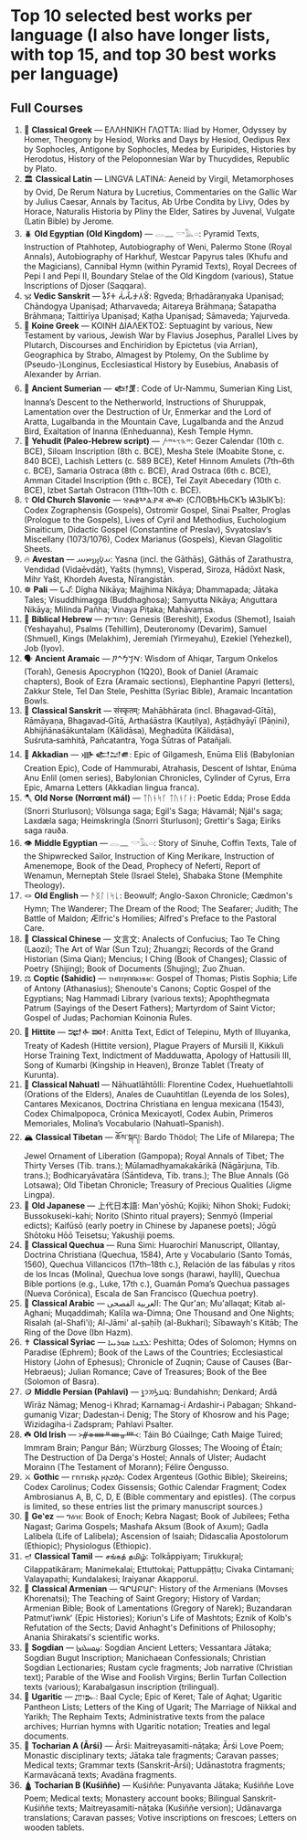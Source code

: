 # Top 10 selected best works per language (I also have longer lists, with top 15, and top 30 best works per language)

## Full Courses

1) 🏺 **Classical Greek** — ΕΛΛΗΝΙΚΗ ΓΛΩΤΤΑ: Iliad by Homer, Odyssey by Homer, Theogony by Hesiod, Works and Days by Hesiod, Oedipus Rex by Sophocles, Antigone by Sophocles, Medea by Euripides, Histories by Herodotus, History of the Peloponnesian War by Thucydides, Republic by Plato.
2) 🏛️ **Classical Latin** — LINGVA LATINA: Aeneid by Virgil, Metamorphoses by Ovid, De Rerum Natura by Lucretius, Commentaries on the Gallic War by Julius Caesar, Annals by Tacitus, Ab Urbe Condita by Livy, Odes by Horace, Naturalis Historia by Pliny the Elder, Satires by Juvenal, Vulgate (Latin Bible) by Jerome.
3) 🪲 **Old Egyptian (Old Kingdom)** — 𓂋𓈖 𓎡𓅓𓏏: Pyramid Texts, Instruction of Ptahhotep, Autobiography of Weni, Palermo Stone (Royal Annals), Autobiography of Harkhuf, Westcar Papyrus tales (Khufu and the Magicians), Cannibal Hymn (within Pyramid Texts), Royal Decrees of Pepi I and Pepi II, Boundary Stelae of the Old Kingdom (various), Statue Inscriptions of Djoser (Saqqara).
4) 🕉️ **Vedic Sanskrit** — 𑀯𑁃𑀤𑀺𑀓 𑀲𑀁𑀲𑁆𑀓𑀾𑀢𑀫𑁆: Ṛgveda; Bṛhadāraṇyaka Upaniṣad; Chāndogya Upaniṣad; Atharvaveda; Aitareya Brāhmaṇa; Śatapatha Brāhmaṇa; Taittirīya Upaniṣad; Kaṭha Upaniṣad; Sāmaveda; Yajurveda.
5) 📖 **Koine Greek** — ΚΟΙΝΗ ΔΙΑΛΕΚΤΟΣ: Septuagint by various, New Testament by various, Jewish War by Flavius Josephus, Parallel Lives by Plutarch, Discourses and Enchiridion by Epictetus (via Arrian), Geographica by Strabo, Almagest by Ptolemy, On the Sublime by (Pseudo-)Longinus, Ecclesiastical History by Eusebius, Anabasis of Alexander by Arrian.
6) 🔆 **Ancient Sumerian** — 𒅴𒂠: Code of Ur‑Nammu, Sumerian King List, Inanna’s Descent to the Netherworld, Instructions of Shuruppak, Lamentation over the Destruction of Ur, Enmerkar and the Lord of Aratta, Lugalbanda in the Mountain Cave, Lugalbanda and the Anzud Bird, Exaltation of Inanna (Enheduanna), Kesh Temple Hymn.
7) 🍎 **Yehudit (Paleo-Hebrew script)** — 𐤉𐤄𐤅𐤃𐤉𐤕: Gezer Calendar (10th c. BCE), Siloam Inscription (8th c. BCE), Mesha Stele (Moabite Stone, c. 840 BCE), Lachish Letters (c. 589 BCE), Ketef Hinnom Amulets (7th–6th c. BCE), Samaria Ostraca (8th c. BCE), Arad Ostraca (6th c. BCE), Amman Citadel Inscription (9th c. BCE), Tel Zayit Abecedary (10th c. BCE), Izbet Sartah Ostracon (11th–10th c. BCE).
8) ☦️ **Old Church Slavonic** — ⰔⰎⰑⰂⰡⰐⰟ ⰟⰸⰟⰽ (СЛОВѢНЬСКЪ ѨЗЫКЪ): Codex Zographensis (Gospels), Ostromir Gospel, Sinai Psalter, Proglas (Prologue to the Gospels), Lives of Cyril and Methodius, Euchologium Sinaiticum, Didactic Gospel (Constantine of Preslav), Svyatoslav’s Miscellany (1073/1076), Codex Marianus (Gospels), Kievan Glagolitic Sheets.
9) 🔥 **Avestan** — 𐬀𐬬𐬆𐬯𐬙𐬁: Yasna (incl. the Gāthās), Gāthās of Zarathustra, Vendidad (Vidaēvdāt), Yašts (hymns), Visperad, Siroza, Hādōxt Nask, Mihr Yašt, Khordeh Avesta, Nīrangistān.
10) ☸️ **Pali** — 𑀧𑀸𑀮𑀺: Dīgha Nikāya; Majjhima Nikāya; Dhammapada; Jātaka Tales; Visuddhimagga (Buddhaghosa); Saṃyutta Nikāya; Aṅguttara Nikāya; Milinda Pañha; Vinaya Piṭaka; Mahāvaṃsa.
11) 🕎 **Biblical Hebrew** — יהודית: Genesis (Bereshit), Exodus (Shemot), Isaiah (Yeshayahu), Psalms (Tehillim), Deuteronomy (Devarim), Samuel (Shmuel), Kings (Melakhim), Jeremiah (Yirmeyahu), Ezekiel (Yehezkel), Job (Iyov).
12) 🗣️ **Ancient Aramaic** — 𐡀𐡓𐡌𐡉𐡕: Wisdom of Ahiqar, Targum Onkelos (Torah), Genesis Apocryphon (1Q20), Book of Daniel (Aramaic chapters), Book of Ezra (Aramaic sections), Elephantine Papyri (letters), Zakkur Stele, Tel Dan Stele, Peshitta (Syriac Bible), Aramaic Incantation Bowls.
13) 🪷 **Classical Sanskrit** — संस्कृतम्: Mahābhārata (incl. Bhagavad‑Gītā), Rāmāyaṇa, Bhagavad‑Gītā, Arthaśāstra (Kauṭilya), Aṣṭādhyāyī (Pāṇini), Abhijñānaśākuntalam (Kālidāsa), Meghadūta (Kālidāsa), Suśruta‑saṁhitā, Pañcatantra, Yoga Sūtras of Patañjali.
14) 🏹 **Akkadian** — 𒀝𒅗𒁺𒌑: Epic of Gilgamesh, Enūma Eliš (Babylonian Creation Epic), Code of Hammurabi, Atrahasis, Descent of Ishtar, Enūma Anu Enlil (omen series), Babylonian Chronicles, Cylinder of Cyrus, Erra Epic, Amarna Letters (Akkadian lingua franca).
15) 🪓 **Old Norse (Norrœnt mál)** — ᛏᚢᚾᛋᚴ ᛏᚢᚾᚴᛅ: Poetic Edda; Prose Edda (Snorri Sturluson); Völsunga saga; Egil's Saga; Hávamál; Njál's saga; Laxdæla saga; Heimskringla (Snorri Sturluson); Grettir's Saga; Eiríks saga rauða.
16) 👁️ **Middle Egyptian** — 𓂋𓈖 𓎡𓅓𓏏: Story of Sinuhe, Coffin Texts, Tale of the Shipwrecked Sailor, Instruction of King Merikare, Instruction of Amenemope, Book of the Dead, Prophecy of Neferti, Report of Wenamun, Merneptah Stele (Israel Stele), Shabaka Stone (Memphite Theology).
17) 🪢 **Old English** — ᚫᛝᛚᛁᛋᚳ: Beowulf; Anglo-Saxon Chronicle; Cædmon's Hymn; The Wanderer; The Dream of the Rood; The Seafarer; Judith; The Battle of Maldon; Ælfric's Homilies; Alfred's Preface to the Pastoral Care.
18) 🐉 **Classical Chinese** — 文言文: Analects of Confucius; Tao Te Ching (Laozi); The Art of War (Sun Tzu); Zhuangzi; Records of the Grand Historian (Sima Qian); Mencius; I Ching (Book of Changes); Classic of Poetry (Shijing); Book of Documents (Shujing); Zuo Zhuan.
19) ⚖️ **Coptic (Sahidic)** — ⲧⲙⲛ̄ⲧⲣⲙ̄ⲛ̄ⲕⲏⲙⲉ: Gospel of Thomas; Pistis Sophia; Life of Antony (Athanasius); Shenoute's Canons; Coptic Gospel of the Egyptians; Nag Hammadi Library (various texts); Apophthegmata Patrum (Sayings of the Desert Fathers); Martyrdom of Saint Victor; Gospel of Judas; Pachomian Koinonia Rules.
20) 🐂️ **Hittite** — 𒉈𒅆𒇷: Anitta Text, Edict of Telepinu, Myth of Illuyanka, Treaty of Kadesh (Hittite version), Plague Prayers of Mursili II, Kikkuli Horse Training Text, Indictment of Madduwatta, Apology of Hattusili III, Song of Kumarbi (Kingship in Heaven), Bronze Tablet (Treaty of Kurunta).
21) 🐆 **Classical Nahuatl** — Nāhuatlāhtōlli: Florentine Codex, Huehuetlahtolli (Orations of the Elders), Anales de Cuauhtitlan (Leyenda de los Soles), Cantares Mexicanos, Doctrina Christiana en lengua mexicana (1543), Codex Chimalpopoca, Crónica Mexicayotl, Codex Aubin, Primeros Memoriales, Molina’s Vocabulario (Nahuatl–Spanish).
22) 🏔️ **Classical Tibetan** — ཆོས་སྐད།: Bardo Thödol; The Life of Milarepa; The Jewel Ornament of Liberation (Gampopa); Royal Annals of Tibet; The Thirty Verses (Tib. trans.); Mūlamadhyamakakārikā (Nāgārjuna, Tib. trans.); Bodhicaryāvatāra (Śāntideva, Tib. trans.); The Blue Annals (Gö Lotsawa); Old Tibetan Chronicle; Treasury of Precious Qualities (Jigme Lingpa).
23) 🗻 **Old Japanese** — 上代日本語: Man'yōshū; Kojiki; Nihon Shoki; Fudoki; Bussokuseki-kahi; Norito (Shinto ritual prayers); Senmyō (Imperial edicts); Kaifūsō (early poetry in Chinese by Japanese poets); Jōgū Shōtoku Hōō Teisetsu; Yakushiji poems.
24) 🦙 **Classical Quechua** — Runa Simi: Huarochirí Manuscript, Ollantay, Doctrina Christiana (Quechua, 1584), Arte y Vocabulario (Santo Tomás, 1560), Quechua Villancicos (17th–18th c.), Relación de las fábulas y ritos de los Incas (Molina), Quechua love songs (harawi, haylli), Quechua Bible portions (e.g., Luke, 17th c.), Guamán Poma’s Quechua passages (Nueva Corónica), Escala de San Francisco (Quechua poetry).
25) 🌙 **Classical Arabic** — العربية الفصحى: The Qur'an; Mu'allaqat; Kitab al-Aghani; Muqaddimah; Kalīla wa-Dimna; One Thousand and One Nights; Risalah (al-Shafi'i); Al-Jāmi' al-ṣaḥīḥ (al-Bukhari); Sībawayh's Kitāb; The Ring of the Dove (Ibn Hazm).
26) ✝️ **Classical Syriac** — ܠܫܢܐ ܣܘܪܝܝܐ: Peshitta; Odes of Solomon; Hymns on Paradise (Ephrem); Book of the Laws of the Countries; Ecclesiastical History (John of Ephesus); Chronicle of Zuqnin; Cause of Causes (Bar-Hebraeus); Julian Romance; Cave of Treasures; Book of the Bee (Solomon of Basra).
27) 🪙 **Middle Persian (Pahlavi)** — 𐭯𐭠𐭫𐭮𐭩𐭪: Bundahishn; Denkard; Ardā Wīrāz Nāmag; Menog-i Khrad; Karnamag-i Ardashir-i Pabagan; Shkand-gumanig Vizar; Dadestan-i Denig; The Story of Khosrow and his Page; Wizidagiha-i Zadspram; Pahlavi Psalter.
28) ☘️ **Old Irish** — ᚛ᚌᚑᚔᚇᚓᚂᚉ᚜: Táin Bó Cúailnge; Cath Maige Tuired; Immram Brain; Pangur Bán; Würzburg Glosses; The Wooing of Étaín; The Destruction of Da Derga's Hostel; Annals of Ulster; Audacht Morainn (The Testament of Morann); Félire Óengusso.
29) ⚔️ **Gothic** — 𐌲𐌿𐍄𐌹𐍃𐌺𐌰 𐍂𐌰𐌶𐌳𐌰: Codex Argenteus (Gothic Bible); Skeireins; Codex Carolinus; Codex Gissensis; Gothic Calendar Fragment; Codex Ambrosianus A, B, C, D, E (Bible commentary and epistles). (The corpus is limited, so these entries list the primary manuscript sources.)
30) 🦁 **Geʽez** — ግዕዝ: Book of Enoch; Kebra Nagast; Book of Jubilees; Fetha Nagast; Garima Gospels; Mashafa Aksum (Book of Axum); Gadla Lalibela (Life of Lalibela); Ascension of Isaiah; Didascalia Apostolorum (Ethiopic); Physiologus (Ethiopic).
31) 🪔 **Classical Tamil** — சங்கத் தமிழ்: Tolkāppiyam; Tirukkuṟaḷ; Cilappatikāram; Manimekalai; Ettuttokai; Pattuppāṭṭu; Civaka Cintamani; Valayapathi; Kundalakesi; Iraiyanar Akapporul.
32) 🦅 **Classical Armenian** — ԳՐԱԲԱՐ: History of the Armenians (Movses Khorenatsi); The Teaching of Saint Gregory; History of Vardan; Armenian Bible; Book of Lamentations (Gregory of Narek); Buzandaran Patmutʻiwnkʻ (Epic Histories); Koriun's Life of Mashtots; Eznik of Kolb's Refutation of the Sects; David Anhaght's Definitions of Philosophy; Anania Shirakatsi's scientific works.
33) 🌌 **Sogdian** — 𐼼𐼴𐼶𐼹𐼷𐼸: Sogdian Ancient Letters; Vessantara Jātaka; Sogdian Bugut Inscription; Manichaean Confessionals; Christian Sogdian Lectionaries; Rustam cycle fragments; Job narrative (Christian text); Parable of the Wise and Foolish Virgins; Berlin Turfan Collection texts (various); Karabalgasun inscription (trilingual).
34) 🌄 **Ugaritic** — 𐎜𐎂𐎗𐎚: Baal Cycle; Epic of Keret; Tale of Aqhat; Ugaritic Pantheon Lists; Letters of the King of Ugarit; The Marriage of Nikkal and Yarikh; The Rephaim Texts; Administrative texts from the palace archives; Hurrian hymns with Ugaritic notation; Treaties and legal documents.
35) 🐫 **Tocharian A (Ārśi)** — Ārśi: Maitreyasamiti-nāṭaka; Ārśi Love Poem; Monastic disciplinary texts; Jātaka tale fragments; Caravan passes; Medical texts; Grammar texts (Sanskrit-Ārśi); Udānastotra fragments; Karmavācanā texts; Avadāna fragments.
36) 🛕 **Tocharian B (Kuśiññe)** — Kuśiññe: Punyavanta Jātaka; Kuśiññe Love Poem; Medical texts; Monastery account books; Bilingual Sanskrit-Kuśiññe texts; Maitreyasamiti-nāṭaka (Kuśiññe version); Udānavarga translations; Caravan passes; Votive inscriptions on frescoes; Letters on wooden tablets.